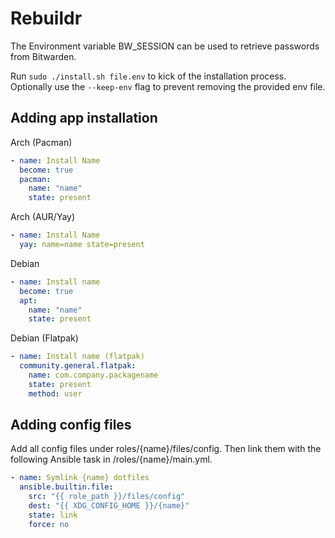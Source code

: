 # Rebuildr

The Environment variable BW_SESSION can be used to retrieve passwords from Bitwarden.

Run `sudo ./install.sh file.env` to kick of the installation process. Optionally use the `--keep-env` flag to prevent removing the provided env file.

## Adding app installation

Arch (Pacman)

```yaml
- name: Install Name
  become: true
  pacman:
    name: "name"
    state: present
```

Arch (AUR/Yay)

```yaml
- name: Install Name
  yay: name=name state=present
```

Debian

```yaml
- name: Install name
  become: true
  apt:
    name: "name"
    state: present
```

Debian (Flatpak)

```yaml
- name: Install name (flatpak)
  community.general.flatpak:
    name: com.company.packagename
    state: present
    method: user
```

## Adding config files

Add all config files under roles/{name}/files/config. Then link them with the following Ansible task in /roles/{name}/main.yml.

```yaml
- name: Symlink {name} dotfiles
  ansible.builtin.file:
    src: "{{ role_path }}/files/config"
    dest: "{{ XDG_CONFIG_HOME }}/{name}"
    state: link
    force: no
```